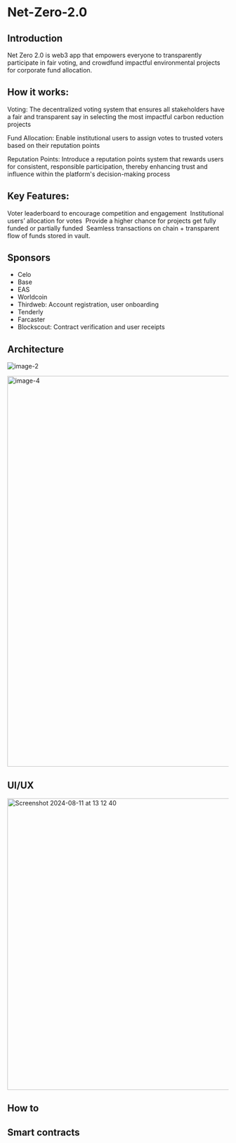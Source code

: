 # Net-Zero-2.0

## Introduction

Net Zero 2.0 is web3 app that empowers everyone to transparently  participate in fair voting, and crowdfund impactful environmental projects for corporate fund allocation.

## How it works:

Voting: The decentralized voting system that ensures all stakeholders have a fair and transparent say in selecting the most impactful carbon reduction projects

Fund Allocation: Enable institutional users to assign votes to trusted voters based on their reputation points

Reputation Points: Introduce a reputation points system that rewards users for consistent, responsible participation, thereby enhancing trust and influence within the platform's decision-making process

## Key Features:

Voter leaderboard to encourage competition and engagement 
Institutional users’ allocation for votes 
Provide a higher chance for projects get fully funded or partially funded 
Seamless transactions on chain + transparent flow of funds stored in vault.

## Sponsors

- Celo
- Base
- EAS
- Worldcoin
- Thirdweb: Account registration, user onboarding
- Tenderly
- Farcaster
- Blockscout: Contract verification and user receipts

## Architecture

![image-2](https://github.com/user-attachments/assets/cda5c6da-e5e2-4c89-a71f-9fc059a9ce77)

<img width="887" alt="image-4" src="https://github.com/user-attachments/assets/46aef15a-260e-44e7-a693-8196f2c20568">

## UI/UX
<img width="662" alt="Screenshot 2024-08-11 at 13 12 40" src="https://github.com/user-attachments/assets/c87da9e2-763c-450c-8d19-40dcba78b025">


## How to

## Smart contracts



